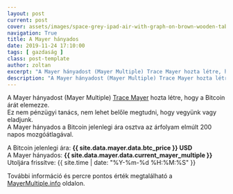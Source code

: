 ```yaml
---
layout: post
current: post
cover: assets/images/space-grey-ipad-air-with-graph-on-brown-wooden-table.jpg
navigation: True
title: A Mayer hányados
date: 2019-11-24 17:10:00
tags: [ gazdaság ]
class: post-template
author: zoltan
excerpt: "A Mayer hányadost (Mayer Multiple) Trace Mayer hozta létre, hogy a Bitcoin árát elemezze."
description: "A Mayer hányadost (Mayer Multiple) Trace Mayer hozta létre, hogy a Bitcoin árát elemezze."
---
```

A Mayer hányadost (Mayer Multiple) [Trace Mayer](https://twitter.com/tracemayer) hozta létre, hogy a Bitcoin árát elemezze.  
Ez nem pénzügyi tanács, nem lehet belőle megtudni, hogy vegyünk vagy eladjunk.  
A Mayer hányados a Bitcoin jelenlegi ára osztva az árfolyam elmúlt 200 napos mozgóátlagával.

A Bitcoin jelenlegi ára: **{{ site.data.mayer.data.btc_price }} USD**  
A Mayer hányados: **{{ site.data.mayer.data.current_mayer_multiple }}**  
Utoljára frissítve: {{ site.time | date: "%Y-%m-%d %H:%M:%S" }}

További információ és percre pontos érték megtalálható a [MayerMultiple.info](https://mayermultiple.info/) oldalon.
